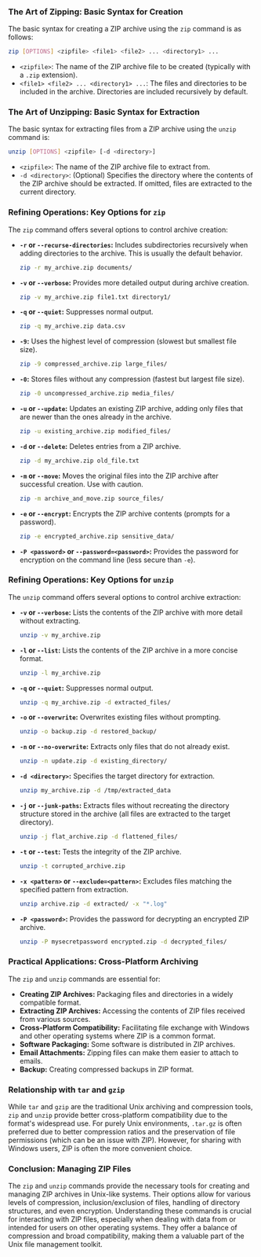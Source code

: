 ### The Art of Zipping: Basic Syntax for Creation

The basic syntax for creating a ZIP archive using the `zip` command is as follows:

```bash
zip [OPTIONS] <zipfile> <file1> <file2> ... <directory1> ...
```

- `<zipfile>`: The name of the ZIP archive file to be created (typically with a `.zip` extension).
- `<file1> <file2> ... <directory1> ...`: The files and directories to be included in the archive. Directories are included recursively by default.

### The Art of Unzipping: Basic Syntax for Extraction

The basic syntax for extracting files from a ZIP archive using the `unzip` command is:

```bash
unzip [OPTIONS] <zipfile> [-d <directory>]
```

- `<zipfile>`: The name of the ZIP archive file to extract from.
- `-d <directory>`: (Optional) Specifies the directory where the contents of the ZIP archive should be extracted. If omitted, files are extracted to the current directory.

### Refining Operations: Key Options for `zip`

The `zip` command offers several options to control archive creation:

- **`-r` or `--recurse-directories`:** Includes subdirectories recursively when adding directories to the archive. This is usually the default behavior.

  ```bash
  zip -r my_archive.zip documents/
  ```

- **`-v` or `--verbose`:** Provides more detailed output during archive creation.

  ```bash
  zip -v my_archive.zip file1.txt directory1/
  ```

- **`-q` or `--quiet`:** Suppresses normal output.

  ```bash
  zip -q my_archive.zip data.csv
  ```

- **`-9`:** Uses the highest level of compression (slowest but smallest file size).

  ```bash
  zip -9 compressed_archive.zip large_files/
  ```

- **`-0`:** Stores files without any compression (fastest but largest file size).

  ```bash
  zip -0 uncompressed_archive.zip media_files/
  ```

- **`-u` or `--update`:** Updates an existing ZIP archive, adding only files that are newer than the ones already in the archive.

  ```bash
  zip -u existing_archive.zip modified_files/
  ```

- **`-d` or `--delete`:** Deletes entries from a ZIP archive.

  ```bash
  zip -d my_archive.zip old_file.txt
  ```

- **`-m` or `--move`:** Moves the original files into the ZIP archive after successful creation. Use with caution.

  ```bash
  zip -m archive_and_move.zip source_files/
  ```

- **`-e` or `--encrypt`:** Encrypts the ZIP archive contents (prompts for a password).

  ```bash
  zip -e encrypted_archive.zip sensitive_data/
  ```

- **`-P <password>` or `--password=<password>`:** Provides the password for encryption on the command line (less secure than `-e`).

### Refining Operations: Key Options for `unzip`

The `unzip` command offers several options to control archive extraction:

- **`-v` or `--verbose`:** Lists the contents of the ZIP archive with more detail without extracting.

  ```bash
  unzip -v my_archive.zip
  ```

- **`-l` or `--list`:** Lists the contents of the ZIP archive in a more concise format.

  ```bash
  unzip -l my_archive.zip
  ```

- **`-q` or `--quiet`:** Suppresses normal output.

  ```bash
  unzip -q my_archive.zip -d extracted_files/
  ```

- **`-o` or `--overwrite`:** Overwrites existing files without prompting.

  ```bash
  unzip -o backup.zip -d restored_backup/
  ```

- **`-n` or `--no-overwrite`:** Extracts only files that do not already exist.

  ```bash
  unzip -n update.zip -d existing_directory/
  ```

- **`-d <directory>`:** Specifies the target directory for extraction.

  ```bash
  unzip my_archive.zip -d /tmp/extracted_data
  ```

- **`-j` or `--junk-paths`:** Extracts files without recreating the directory structure stored in the archive (all files are extracted to the target directory).

  ```bash
  unzip -j flat_archive.zip -d flattened_files/
  ```

- **`-t` or `--test`:** Tests the integrity of the ZIP archive.

  ```bash
  unzip -t corrupted_archive.zip
  ```

- **`-x <pattern>` or `--exclude=<pattern>`:** Excludes files matching the specified pattern from extraction.

  ```bash
  unzip archive.zip -d extracted/ -x "*.log"
  ```

- **`-P <password>`:** Provides the password for decrypting an encrypted ZIP archive.

  ```bash
  unzip -P mysecretpassword encrypted.zip -d decrypted_files/
  ```

### Practical Applications: Cross-Platform Archiving

The `zip` and `unzip` commands are essential for:

- **Creating ZIP Archives:** Packaging files and directories in a widely compatible format.
- **Extracting ZIP Archives:** Accessing the contents of ZIP files received from various sources.
- **Cross-Platform Compatibility:** Facilitating file exchange with Windows and other operating systems where ZIP is a common format.
- **Software Packaging:** Some software is distributed in ZIP archives.
- **Email Attachments:** Zipping files can make them easier to attach to emails.
- **Backup:** Creating compressed backups in ZIP format.

### Relationship with `tar` and `gzip`

While `tar` and `gzip` are the traditional Unix archiving and compression tools, `zip` and `unzip` provide better cross-platform compatibility due to the format's widespread use. For purely Unix environments, `.tar.gz` is often preferred due to better compression ratios and the preservation of file permissions (which can be an issue with ZIP). However, for sharing with Windows users, ZIP is often the more convenient choice.

### Conclusion: Managing ZIP Files

The `zip` and `unzip` commands provide the necessary tools for creating and managing ZIP archives in Unix-like systems. Their options allow for various levels of compression, inclusion/exclusion of files, handling of directory structures, and even encryption. Understanding these commands is crucial for interacting with ZIP files, especially when dealing with data from or intended for users on other operating systems. They offer a balance of compression and broad compatibility, making them a valuable part of the Unix file management toolkit.
